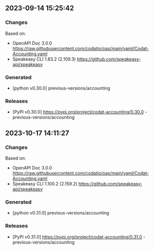 

## 2023-09-14 15:25:42
### Changes
Based on:
- OpenAPI Doc 3.0.0 https://raw.githubusercontent.com/codatio/oas/main/yaml/Codat-Accounting.yaml
- Speakeasy CLI 1.83.2 (2.109.3) https://github.com/speakeasy-api/speakeasy
### Generated
- [python v0.30.0] previous-versions/accounting
### Releases
- [PyPI v0.30.0] https://pypi.org/project/codat-accounting/0.30.0 - previous-versions/accounting

## 2023-10-17 14:11:27
### Changes
Based on:
- OpenAPI Doc 3.0.0 https://raw.githubusercontent.com/codatio/oas/main/yaml/Codat-Accounting.yaml
- Speakeasy CLI 1.100.2 (2.159.2) https://github.com/speakeasy-api/speakeasy
### Generated
- [python v0.31.0] previous-versions/accounting
### Releases
- [PyPI v0.31.0] https://pypi.org/project/codat-accounting/0.31.0 - previous-versions/accounting